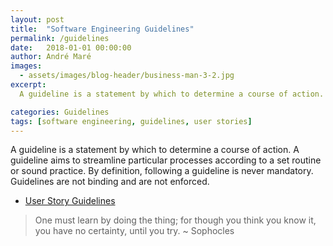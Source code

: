 ```yaml
---
layout: post
title:  "Software Engineering Guidelines"
permalink: /guidelines
date:   2018-01-01 00:00:00
author: André Maré
images:
  - assets/images/blog-header/business-man-3-2.jpg
excerpt:
  A guideline is a statement by which to determine a course of action. A guideline aims to streamline particular processes according to a set routine or sound practice. By definition, following a guideline is never mandatory. Guidelines are not binding and are not enforced.

categories: Guidelines
tags: [software engineering, guidelines, user stories]
---
```


A guideline is a statement by which to determine a course of action. A guideline aims to streamline particular processes according to a set routine or sound practice. By definition, following a guideline is never mandatory. Guidelines are not binding and are not enforced.

* [User Story Guidelines][1]


> One must learn by doing the thing; for though you think you know it, you have no certainty, until you try. ~ Sophocles

[1]: {{site.url}}/user-story-guidelines
